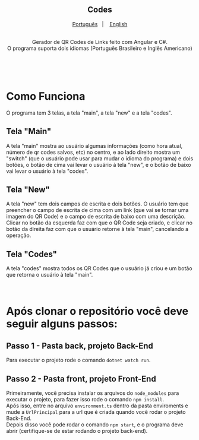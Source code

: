 <h2 align="center">
  Codes
</h2>

<p align="center">
  <a href="README.md">Português</a>&nbsp;&nbsp;&nbsp;|&nbsp;&nbsp;&nbsp;
  <a href="README.en.md">English</a>
</p>

<p align="center">
  <br>
  Gerador de QR Codes de Links feito com Angular e C#.<br>
  O programa suporta dois idiomas (Português Brasileiro e Inglês Americano)
</p>
<br><br><br>

# Como Funciona
O programa tem 3 telas, a tela "main", a tela "new" e a tela "codes".

## Tela "Main"
A tela "main" mostra ao usuário algumas informações (como hora atual, número de qr codes salvos, etc) no centro, e ao lado direito mostra um "switch" (que o usuário pode usar para mudar o idioma do programa) e dois botões, o botão de cima vai levar o usuário à tela "new", e o botão de baixo vai levar o usuário à tela "codes".                 

## Tela "New"
A tela "new" tem dois campos de escrita e dois botões. O usuário tem que preencher o campo de escrita de cima com um link (que vai se tornar uma imagem do QR Code) e o campo de escrita de baixo com uma descrição.
Clicar no botão da esquerda faz com que o QR Code seja criado, e clicar no botão da direita faz com que o usuário retorne à tela "main", cancelando a operação. 

## Tela "Codes"
A tela "codes" mostra todos os QR Codes que o usuário já criou e um botão que retorna o usuário à tela "main".
<br><br><br>

# Após clonar o repositório você deve seguir alguns passos:

## Passo 1 - Pasta back, projeto Back-End
Para executar o projeto rode o comando ``dotnet watch run``.

## Passo 2 - Pasta front, projeto Front-End
Primeiramente, você precisa instalar os arquivos do ``node_modules`` para executar o projeto, para fazer isso rode o comando ``npm install``. <br>
Após isso, entre no arquivo ``environment.ts`` dentro da pasta enviroments e mude a ``UrlPrincipal`` para a url que é criada quando você rodar o projeto Back-End.
<br>
Depois disso você pode rodar o comando ``npm start``, e o programa deve abrir (certifique-se de estar rodando o projeto back-end).
